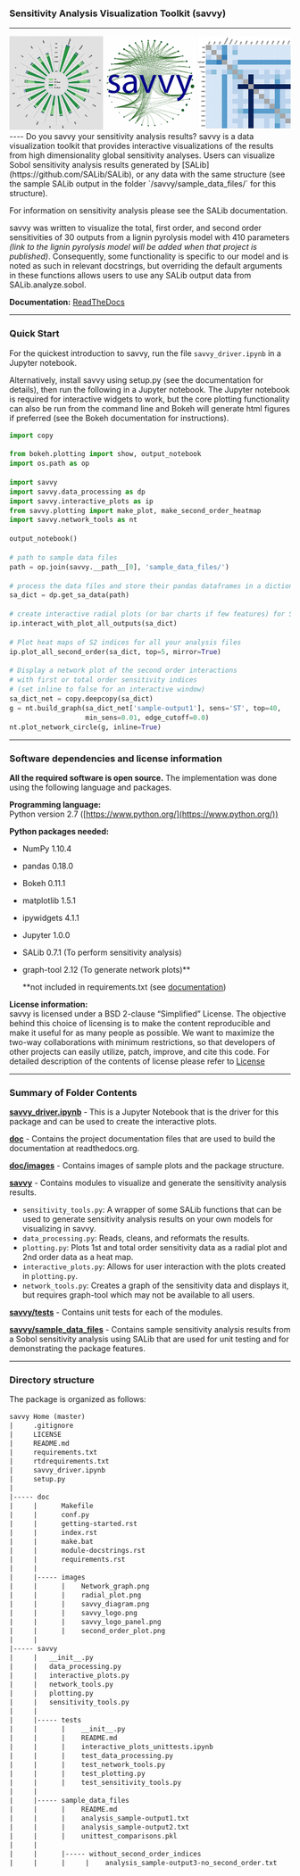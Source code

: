 ### Sensitivity Analysis Visualization Toolkit (savvy)                             
----
<img src="doc/images/savvy_logo_panel.png">
----
Do you savvy your sensitivity analysis results?  savvy is a data visualization toolkit that provides interactive visualizations of the results from high dimensionality global sensitivity analyses.  Users can visualize Sobol sensitivity analysis results generated by [SALib](https://github.com/SALib/SALib), or any data with the same structure (see the sample SALib output in the folder `/savvy/sample_data_files/` for this structure).  

For information on sensitivity analysis please see the SALib documentation.

savvy was written to visualize the total, first order, and second order sensitivities of 30 outputs from a lignin pyrolysis model with 410 parameters *(link to the lignin pyrolysis model will be added when that project is published)*.  Consequently, some functionality is specific to our model and is noted as such in relevant docstrings, but overriding the default arguments in these functions allows users to use any SALib output data from SALib.analyze.sobol.

**Documentation:** [ReadTheDocs](http://savvy.readthedocs.org)

----
### Quick Start
For the quickest introduction to savvy, run the file `savvy_driver.ipynb` in a Jupyter notebook.

Alternatively, install savvy using setup.py (see the documentation for details), then run the following in a Jupyter notebook.  The Jupyter notebook is required for interactive widgets to work, but the core plotting functionality can also be run from the command line and Bokeh will generate html figures if preferred (see the Bokeh documentation for instructions).
```python
import copy

from bokeh.plotting import show, output_notebook
import os.path as op

import savvy
import savvy.data_processing as dp
import savvy.interactive_plots as ip
from savvy.plotting import make_plot, make_second_order_heatmap
import savvy.network_tools as nt

output_notebook()

# path to sample data files
path = op.join(savvy.__path__[0], 'sample_data_files/')

# process the data files and store their pandas dataframes in a dictionary
sa_dict = dp.get_sa_data(path)

# create interactive radial plots (or bar charts if few features) for ST and S1
ip.interact_with_plot_all_outputs(sa_dict)

# Plot heat maps of S2 indices for all your analysis files
ip.plot_all_second_order(sa_dict, top=5, mirror=True)

# Display a network plot of the second order interactions
# with first or total order sensitivity indices
# (set inline to false for an interactive window)
sa_dict_net = copy.deepcopy(sa_dict)
g = nt.build_graph(sa_dict_net['sample-output1'], sens='ST', top=40,
                   min_sens=0.01, edge_cutoff=0.0)
nt.plot_network_circle(g, inline=True)
```
---
### Software dependencies and license information

**All the required software is open source.**  The implementation was done using the following language and packages.  

**Programming language:**   
Python version 2.7  ([https://www.python.org/](https://www.python.org/))

**Python packages needed:**
- NumPy 1.10.4
- pandas 0.18.0
- Bokeh 0.11.1
- matplotlib 1.5.1
- ipywidgets 4.1.1
- Jupyter 1.0.0
- SALib 0.7.1 (To perform sensitivity analysis)
- graph-tool 2.12 (To generate network plots)**

  \*\*not included in requirements.txt (see [documentation](http://savvy.readthedocs.org))

**License information:**   
savvy is licensed under a BSD 2-clause “Simplified” License. The objective behind this choice of licensing is to make the content reproducible and make it useful for as many people as possible. We want to maximize the two-way collaborations with minimum restrictions, so that developers of other projects can easily utilize, patch, improve, and cite this code.
For detailed description of the contents of license please refer to [License](https://github.com/houghb/savvy/blob/master/LICENSE)

----
### Summary of Folder Contents

**[savvy_driver.ipynb](https://github.com/houghb/savvy/blob/master/savvy_driver.ipynb)** - This is a Jupyter Notebook that is the driver for this package and can be used to create the interactive plots.

**[doc](https://github.com/houghb/savvy/tree/master/doc)** - Contains the project documentation files that are used to build the documentation at readthedocs.org.

**[doc/images](https://github.com/houghb/savvy/tree/master/doc/images)** - Contains images of sample plots and the package structure.

**[savvy](https://github.com/houghb/savvy/tree/master/savvy)** - Contains modules to visualize and generate the sensitivity analysis results.

-  `sensitivity_tools.py`: A wrapper of some SALib functions that can be used to generate sensitivity analysis results on your own models for visualizing in savvy.
- `data_processing.py`: Reads, cleans, and reformats the results.
- `plotting.py`: Plots 1st and total order sensitivity data as a radial plot and 2nd order data as a heat map.
- `interactive_plots.py`: Allows for user interaction with the plots created in `plotting.py`.
- `network_tools.py`: Creates a graph of the sensitivity data and displays it, but requires graph-tool which may not be available to all users.

**[savvy/tests](https://github.com/houghb/savvy/tree/master/savvy/tests)** -  Contains unit tests for each of the modules.

**[savvy/sample_data_files](https://github.com/houghb/savvy/tree/master/savvy/sample_data_files)** - Contains sample sensitivity analysis results from a Sobol sensitivity analysis using SALib that are used for unit testing and for demonstrating the package features.

----
### Directory structure
The package is organized as follows:
```
savvy Home (master)
|     .gitignore
|     LICENSE
|     README.md
|     requirements.txt
|     rtdrequirements.txt
|     savvy_driver.ipynb
|     setup.py
|  
|----- doc
|     |      Makefile
|     |      conf.py
|     |      getting-started.rst
|     |      index.rst
|     |      make.bat
|     |      module-docstrings.rst
|     |      requirements.rst
|     |          
|     |----- images
|     |      |    Network_graph.png
|     |      |    radial_plot.png
|     |      |    savvy_diagram.png
|     |      |    savvy_logo.png
|     |      |    savvy_logo_panel.png
|     |      |    second_order_plot.png
|     |
|----- savvy
|     |   __init__.py
|     |   data_processing.py
|     |   interactive_plots.py
|     |   network_tools.py
|     |   plotting.py
|     |   sensitivity_tools.py
|     |
|     |----- tests
|     |      |    __init__.py
|     |      |    README.md
|     |      |    interactive_plots_unittests.ipynb
|     |      |    test_data_processing.py
|     |      |    test_network_tools.py
|     |      |    test_plotting.py
|     |      |    test_sensitivity_tools.py
|     |
|     |----- sample_data_files
|     |      |    README.md
|     |      |    analysis_sample-output1.txt
|     |      |    analysis_sample-output2.txt
|     |      |    unittest_comparisons.pkl
|     |
|     |      |----- without_second_order_indices
|     |      |     |    analysis_sample-output3-no_second_order.txt
```
